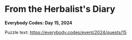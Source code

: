 # From the Herbalist's Diary

**Everybody Codes: Day 15, 2024**

Puzzle text: <https://everybody.codes/event/2024/quests/15>
